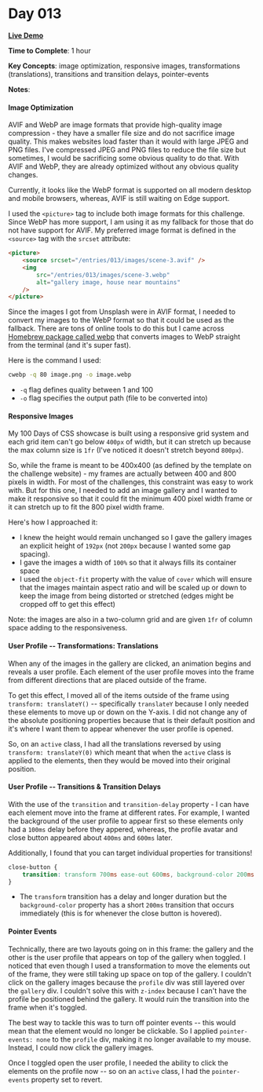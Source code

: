 # Day 013

**<a href="https://css100.aniqa.dev#day-013">Live Demo</a>**

**Time to Complete**: 1 hour

**Key Concepts**: image optimization, responsive images, transformations (translations), transitions and transition delays, pointer-events

**Notes**:

#### Image Optimization

AVIF and WebP are image formats that provide high-quality image compression - they have a smaller file size and do not sacrifice image quality. This makes websites load faster than it would with large JPEG and PNG files. I've compressed JPEG and PNG files to reduce the file size but sometimes, I would be sacrificing some obvious quality to do that. With AVIF and WebP, they are already optimized without any obvious quality changes.

Currently, it looks like the WebP format is supported on all modern desktop and mobile browsers, whereas, AVIF is still waiting on Edge support.

I used the `<picture>` tag to include both image formats for this challenge. Since WebP has more support, I am using it as my fallback for those that do not have support for AVIF. My preferred image format is defined in the `<source>` tag with the `srcset` attribute:

```html
<picture>
	<source srcset="/entries/013/images/scene-3.avif" />
	<img
		src="/entries/013/images/scene-3.webp"
		alt="gallery image, house near mountains"
	/>
</picture>
```

Since the images I got from Unsplash were in AVIF format, I needed to convert my images to the WebP format so that it could be used as the fallback. There are tons of online tools to do this but I came across <a href="https://formulae.brew.sh/formula/webp">Homebrew package called webp</a> that converts images to WebP straight from the terminal (and it's super fast).

Here is the command I used:

```bash
cwebp -q 80 image.png -o image.webp
```

- `-q` flag defines quality between 1 and 100
- `-o` flag specifies the output path (file to be converted into)

#### Responsive Images

My 100 Days of CSS showcase is built using a responsive grid system and each grid item can't go below `400px` of width, but it can stretch up because the max column size is `1fr` (I've noticed it doesn't stretch beyond `800px`).

So, while the frame is meant to be 400x400 (as defined by the template on the challenge website) - my frames are actually between 400 and 800 pixels in width. For most of the challenges, this constraint was easy to work with. But for this one, I needed to add an image gallery and I wanted to make it responsive so that it could fit the minimum 400 pixel width frame or it can stretch up to fit the 800 pixel width frame.

Here's how I approached it:

- I knew the height would remain unchanged so I gave the gallery images an explicit height of `192px` (not `200px` because I wanted some gap spacing).
- I gave the images a width of `100%` so that it always fills its container space
- I used the `object-fit` property with the value of `cover` which will ensure that the images maintain aspect ratio and will be scaled up or down to keep the image from being distorted or stretched (edges might be cropped off to get this effect)

Note: the images are also in a two-column grid and are given `1fr` of column space adding to the responsiveness.

#### User Profile -- Transformations: Translations

When any of the images in the gallery are clicked, an animation begins and reveals a user profile. Each element of the user profile moves into the frame from different directions that are placed outside of the frame.

To get this effect, I moved all of the items outside of the frame using `transform: translateY()` -- specifically `translateY` because I only needed these elements to move up or down on the Y-axis. I did not change any of the absolute positioning properties because that is their default position and it's where I want them to appear whenever the user profile is opened.

So, on an `active` class, I had all the translations reversed by using `transform: translateY(0)` which meant that when the `active` class is applied to the elements, then they would be moved into their original position.

#### User Profile -- Transitions & Transition Delays

With the use of the `transition` and `transition-delay` property - I can have each element move into the frame at different rates. For example, I wanted the background of the user profile to appear first so these elements only had a `100ms` delay before they appered, whereas, the profile avatar and close button appeared about `400ms` and `600ms` later.

Additionally, I found that you can target individual properties for transitions!

```css
close-button {
	transition: transform 700ms ease-out 600ms, background-color 200ms ease-in;
}
```

- The `transform` transition has a delay and longer duration but the `background-color` property has a short `200ms` transition that occurs immediately (this is for whenever the close button is hovered).

#### Pointer Events

Technically, there are two layouts going on in this frame: the gallery and the other is the user profile that appears on top of the gallery when toggled. I noticed that even though I used a transformation to move the elements out of the frame, they were still taking up space on top of the gallery. I couldn't click on the gallery images because the `profile` div was still layered over the `gallery` div. I couldn't solve this with `z-index` because I can't have the profile be positioned behind the gallery. It would ruin the transition into the frame when it's toggled.

The best way to tackle this was to turn off pointer events -- this would mean that the element would no longer be clickable. So I applied `pointer-events: none` to the `profile` div, making it no longer available to my mouse. Instead, I could now click the gallery images.

Once I toggled open the user profile, I needed the ability to click the elements on the profile now -- so on an `active` class, I had the `pointer-events` property set to revert.
